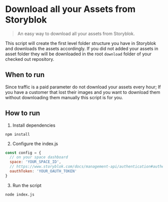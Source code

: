 # Download all your Assets from Storyblok

> An easy way to download all your assets from Storyblok.

This script will create the first level folder structure you have in Storyblok and downloads the assets accordingly. If you did not added your assets in asset folder they will be downloaded in the root `download` folder of your checked out repository.

## When to run

Since traffic is a paid parameter do not download your assets every hour; If you have a customer that lost their images and you want to download them without downloading them manually this script is for you.

## How to run

1. Install dependencies
  
```
npm install
```

2. Configure the index.js

```javascript
const config = {
  // on your space dashboard
  space: 'YOUR_SPACE_ID',
  // https://www.storyblok.com/docs/management-api/authentication#authentication
  oauthToken: 'YOUR_OAUTH_TOKEN'
}
```

3. Run the script

```
node index.js
```

